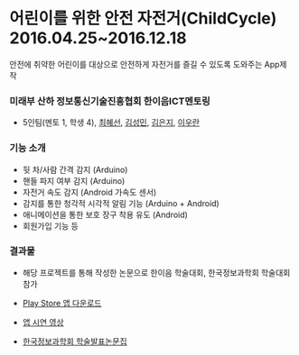 # 어린이를 위한 안전 자전거(ChildCycle) 2016.04.25~2016.12.18
안전에 취약한 어린이를 대상으로 안전하게 자전거를 즐길 수 있도록 도와주는 App제작

### 미래부 산하 정보통신기술진흥협회 한이음ICT멘토링
- 5인팀(멘토 1, 학생 4), [최혜선](https://github.com/devssun), [김성민](https://github.com/), [김은지](https://github.com/zluoy), [이우란](https://github.com/ranbly)

### 기능 소개
- 뒷 차/사람 간격 감지 (Arduino)
- 핸들 파지 여부 감지 (Arduino)
- 자전거 속도 감지 (Android 가속도 센서)
- 감지를 통한 청각적 시각적 알림 기능 (Arduino + Android)
- 애니메이션을 통한 보호 장구 착용 유도 (Android)
- 회원가입 기능 등

### 결과물
- 해당 프로젝트를 통해 작성한 논문으로 한이음 학술대회, 한국정보과학회 학술대회 참가

- [Play Store 앱 다운로드](https://play.google.com/store/apps/details?id=com.ccgirls.knu.childcycle)
- [앱 시연 영상](https://www.youtube.com/watch?v=A3cOTzHtioE)
- [한국정보과학회 학술발표논문집](http://www.eiric.or.kr/community/m_post2.php?m=view&gubun=201612&num=6579&pg=5&seGubun=16&seGubun1=&SnxGubun=%C6%F7%BD%BA%C5%CD&searchBy=Subject&searchWord=)

